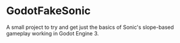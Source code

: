 # GodotFakeSonic
A small project to try and get just the basics of Sonic's slope-based gameplay working in Godot Engine 3.
